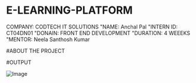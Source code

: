 # E-LEARNING-PLATFORM

COMPANY: CODTECH IT SOLUTIONS
"NAME: Anchal Pal
"INTERN ID: CT04DN01
"DONAIN: FRONT END DEVELOPMENT
"DURATION: 4 WEEEKS
"MENTOR: Neela Santhosh Kumar

#ABOUT THE PROJECT

#OUTPUT

![Image](https://github.com/user-attachments/assets/78767641-09aa-417f-bedc-f6b973b1a494)
